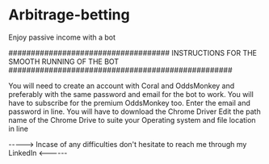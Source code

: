 # Arbitrage-betting
Enjoy passive income with a bot

#################################### INSTRUCTIONS FOR THE SMOOTH RUNNING OF THE BOT ##################################################

You will need to create an account with Coral and OddsMonkey and preferably with the same password and email for the bot to work.
You will have to subscribe for the premium OddsMonkey too.
Enter the email and password in line.
You will have to download the Chrome Driver
Edit the path name of the Chrome Drive to suite your Operating system and file location in line 

-----> Incase of any difficulties don't hesitate to reach me through my LinkedIn <------
